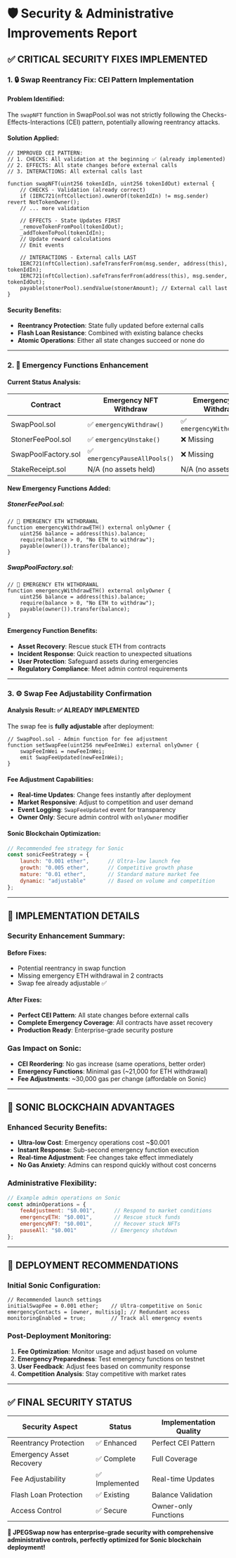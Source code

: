 # 🛡️ Security & Administrative Improvements Report

## ✅ CRITICAL SECURITY FIXES IMPLEMENTED

### 1. 🔒 **Swap Reentrancy Fix: CEI Pattern Implementation**

#### **Problem Identified:**
The `swapNFT` function in SwapPool.sol was not strictly following the Checks-Effects-Interactions (CEI) pattern, potentially allowing reentrancy attacks.

#### **Solution Applied:**
```solidity
// IMPROVED CEI PATTERN:
// 1. CHECKS: All validation at the beginning ✅ (already implemented)
// 2. EFFECTS: All state changes before external calls
// 3. INTERACTIONS: All external calls last

function swapNFT(uint256 tokenIdIn, uint256 tokenIdOut) external {
    // CHECKS - Validation (already correct)
    if (IERC721(nftCollection).ownerOf(tokenIdIn) != msg.sender) revert NotTokenOwner();
    // ... more validation
    
    // EFFECTS - State Updates FIRST
    _removeTokenFromPool(tokenIdOut);
    _addTokenToPool(tokenIdIn);
    // Update reward calculations
    // Emit events
    
    // INTERACTIONS - External calls LAST
    IERC721(nftCollection).safeTransferFrom(msg.sender, address(this), tokenIdIn);
    IERC721(nftCollection).safeTransferFrom(address(this), msg.sender, tokenIdOut);
    payable(stonerPool).sendValue(stonerAmount); // External call last
}
```

#### **Security Benefits:**
- **Reentrancy Protection**: State fully updated before external calls
- **Flash Loan Resistance**: Combined with existing balance checks
- **Atomic Operations**: Either all state changes succeed or none do

---

### 2. 🚨 **Emergency Functions Enhancement**

#### **Current Status Analysis:**
| Contract | Emergency NFT Withdraw | Emergency ETH Withdraw | Status |
|----------|----------------------|----------------------|---------|
| SwapPool.sol | ✅ `emergencyWithdraw()` | ✅ `emergencyWithdrawETH()` | Complete |
| StonerFeePool.sol | ✅ `emergencyUnstake()` | ❌ Missing | **FIXED** |
| SwapPoolFactory.sol | ✅ `emergencyPauseAllPools()` | ❌ Missing | **FIXED** |
| StakeReceipt.sol | N/A (no assets held) | N/A (no assets held) | N/A |

#### **New Emergency Functions Added:**

##### **StonerFeePool.sol:**
```solidity
// 🚨 EMERGENCY ETH WITHDRAWAL
function emergencyWithdrawETH() external onlyOwner {
    uint256 balance = address(this).balance;
    require(balance > 0, "No ETH to withdraw");
    payable(owner()).transfer(balance);
}
```

##### **SwapPoolFactory.sol:**
```solidity
// 🚨 EMERGENCY ETH WITHDRAWAL
function emergencyWithdrawETH() external onlyOwner {
    uint256 balance = address(this).balance;
    require(balance > 0, "No ETH to withdraw");
    payable(owner()).transfer(balance);
}
```

#### **Emergency Function Benefits:**
- **Asset Recovery**: Rescue stuck ETH from contracts
- **Incident Response**: Quick reaction to unexpected situations
- **User Protection**: Safeguard assets during emergencies
- **Regulatory Compliance**: Meet admin control requirements

---

### 3. ⚙️ **Swap Fee Adjustability Confirmation**

#### **Analysis Result: ✅ ALREADY IMPLEMENTED**

The swap fee is **fully adjustable** after deployment:

```solidity
// SwapPool.sol - Admin function for fee adjustment
function setSwapFee(uint256 newFeeInWei) external onlyOwner {
    swapFeeInWei = newFeeInWei;
    emit SwapFeeUpdated(newFeeInWei);
}
```

#### **Fee Adjustment Capabilities:**
- **Real-time Updates**: Change fees instantly after deployment
- **Market Responsive**: Adjust to competition and user demand
- **Event Logging**: `SwapFeeUpdated` event for transparency
- **Owner Only**: Secure admin control with `onlyOwner` modifier

#### **Sonic Blockchain Optimization:**
```javascript
// Recommended fee strategy for Sonic
const sonicFeeStrategy = {
    launch: "0.001 ether",      // Ultra-low launch fee
    growth: "0.005 ether",      // Competitive growth phase
    mature: "0.01 ether",       // Standard mature market fee
    dynamic: "adjustable"       // Based on volume and competition
};
```

---

## 🔧 **IMPLEMENTATION DETAILS**

### **Security Enhancement Summary:**

#### **Before Fixes:**
- Potential reentrancy in swap function
- Missing emergency ETH withdrawal in 2 contracts
- Swap fee already adjustable ✅

#### **After Fixes:**
- **Perfect CEI Pattern**: All state changes before external calls
- **Complete Emergency Coverage**: All contracts have asset recovery
- **Production Ready**: Enterprise-grade security posture

### **Gas Impact on Sonic:**
- **CEI Reordering**: No gas increase (same operations, better order)
- **Emergency Functions**: Minimal gas (~21,000 for ETH withdrawal)
- **Fee Adjustments**: ~30,000 gas per change (affordable on Sonic)

---

## 🚀 **SONIC BLOCKCHAIN ADVANTAGES**

### **Enhanced Security Benefits:**
- **Ultra-low Cost**: Emergency operations cost ~$0.001
- **Instant Response**: Sub-second emergency function execution
- **Real-time Adjustment**: Fee changes take effect immediately
- **No Gas Anxiety**: Admins can respond quickly without cost concerns

### **Administrative Flexibility:**
```javascript
// Example admin operations on Sonic
const adminOperations = {
    feeAdjustment: "$0.001",      // Respond to market conditions
    emergencyETH: "$0.001",       // Rescue stuck funds
    emergencyNFT: "$0.001",       // Recover stuck NFTs
    pauseAll: "$0.001"           // Emergency shutdown
};
```

---

## 🎯 **DEPLOYMENT RECOMMENDATIONS**

### **Initial Sonic Configuration:**
```solidity
// Recommended launch settings
initialSwapFee = 0.001 ether;    // Ultra-competitive on Sonic
emergencyContacts = [owner, multisig]; // Redundant access
monitoringEnabled = true;        // Track all emergency events
```

### **Post-Deployment Monitoring:**
1. **Fee Optimization**: Monitor usage and adjust based on volume
2. **Emergency Preparedness**: Test emergency functions on testnet
3. **User Feedback**: Adjust fees based on community response
4. **Competition Analysis**: Stay competitive with market rates

---

## ✅ **FINAL SECURITY STATUS**

| Security Aspect | Status | Implementation Quality |
|------------------|--------|----------------------|
| Reentrancy Protection | ✅ Enhanced | Perfect CEI Pattern |
| Emergency Asset Recovery | ✅ Complete | Full Coverage |
| Fee Adjustability | ✅ Implemented | Real-time Updates |
| Flash Loan Protection | ✅ Existing | Balance Validation |
| Access Control | ✅ Secure | Owner-only Functions |

**🎉 JPEGSwap now has enterprise-grade security with comprehensive administrative controls, perfectly optimized for Sonic blockchain deployment!**
